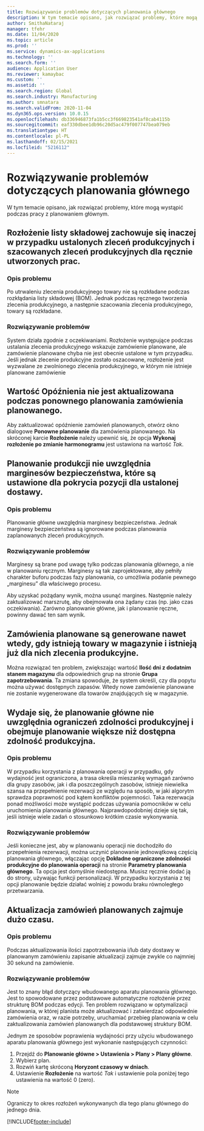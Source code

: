```yaml
---
title: Rozwiązywanie problemów dotyczących planowania głównego
description: W tym temacie opisano, jak rozwiązać problemy, które mogą wystąpić podczas pracy z planowaniem głównym.
author: SmithaNataraj
manager: tfehr
ms.date: 11/04/2020
ms.topic: article
ms.prod: ''
ms.service: dynamics-ax-applications
ms.technology: ''
ms.search.form: ''
audience: Application User
ms.reviewer: kamaybac
ms.custom: ''
ms.assetid: ''
ms.search.region: Global
ms.search.industry: Manufacturing
ms.author: smnatara
ms.search.validFrom: 2020-11-04
ms.dyn365.ops.version: 10.0.15
ms.openlocfilehash: db336946873fa1b5cc3f669823541af8cab4115b
ms.sourcegitcommit: eaf330dbee1db96c20d5ac479f007747bea079eb
ms.translationtype: HT
ms.contentlocale: pl-PL
ms.lasthandoff: 02/15/2021
ms.locfileid: "5216112"
---
```

# <a name="troubleshoot-master-planning"></a>Rozwiązywanie problemów dotyczących planowania głównego

W tym temacie opisano, jak rozwiązać problemy, które mogą wystąpić podczas pracy z planowaniem głównym.

## <a name="bill-of-materials-explosion-behaves-differently-for-firmed-production-orders-and-for-estimated-production-orders-for-manually-created-work"></a>Rozłożenie listy składowej zachowuje się inaczej w przypadku ustalonych zleceń produkcyjnych i szacowanych zleceń produkcyjnych dla ręcznie utworzonych prac.

### <a name="issue-description"></a>Opis problemu

Po utrwaleniu zlecenia produkcyjnego towary nie są rozkładane podczas rozkłądania listy składowej (BOM). Jednak podczas ręcznego tworzenia zlecenia produkcyjnego, a następnie szacowania zlecenia produkcyjnego, towary są rozkładane.

### <a name="issue-resolution"></a>Rozwiązywanie problemów

System działa zgodnie z oczekiwaniami. Rozłożenie występujące podczas ustalania zlecenia produkcyjnego wskazuje zamówienie planowane, ale zamówienie planowane chyba nie jest obecnie ustalone w tym przypadku. Jeśli jednak zlecenie produkcyjne zostało oszacowane, rozłożenie jest wyzwalane ze zwolnionego zlecenia produkcyjnego, w którym nie istnieje planowane zamówienie

## <a name="the-delay-value-isnt-updated-when-i-reschedule-a-planned-order"></a>Wartość Opóźnienia nie jest aktualizowana podczas ponownego planowania zamówienia planowanego.

Aby zaktualizować opóźnienie zamówień planowanych, otwórz okno dialogowe **Ponowne planowanie** dla zamówienia planowanego. Na skróconej karcie **Rozłożenie** należy upewnić się, że opcja **Wykonaj rozłożenie po zmianie harmonogramu** jest ustawiona na wartość *Tak*.

## <a name="production-scheduling-doesnt-consider-the-safety-margins-that-are-set-on-the-item-coverage-for-pegged-supply"></a>Planowanie produkcji nie uwzględnia marginesów bezpieczeństwa, które są ustawione dla pokrycia pozycji dla ustalonej dostawy.

### <a name="issue-description"></a>Opis problemu

Planowanie główne uwzględnia marginesy bezpieczeństwa. Jednak marginesy bezpieczeństwa są ignorowane podczas planowania zaplanowanych zleceń produkcyjnych.

### <a name="issue-resolution"></a>Rozwiązywanie problemów

Marginesy są brane pod uwagę tylko podczas planowania głównego, a nie w planowaniu ręcznym. Marginesy są tak zaprojektowane, aby pełniły charakter buforu podczas fazy planowania, co umożliwia podanie pewnego „marginesu” dla właściwego procesu.

Aby uzyskać pożądany wynik, można usunąć margines. Następnie należy zaktualizować marszrutę, aby obejmowała ona żądany czas (np. jako czas oczekiwania). Zarówno planowanie główne, jak i planowanie ręczne, powinny dawać ten sam wynik.

## <a name="planned-orders-are-generated-even-though-we-have-items-in-stock-and-production-orders-already-exist-for-them"></a>Zamówienia planowane są generowane nawet wtedy, gdy istnieją towary w magazynie i istnieją już dla nich zlecenia produkcyjne.

Można rozwiązać ten problem, zwiększając wartość **Ilość dni z dodatnim stanem magazynu** dla odpowiednich grup na stronie **Grupa zapotrzebowania**. Ta zmiana spowoduje, że system określi, czy dla popytu można używać dostępnych zapasów. Wtedy nowe zamówienie planowane nie zostanie wygenerowane dla towarów znajdujących się w magazynie.

## <a name="master-planning-doesnt-seem-to-respect-capacity-limitations-and-is-scheduling-more-than-the-available-capacity"></a>Wydaje się, że planowanie główne nie uwzględnia ograniczeń zdolności produkcyjnej i obejmuje planowanie większe niż dostępna zdolność produkcyjna.

### <a name="issue-description"></a>Opis problemu

W przypadku korzystania z planowania operacji w przypadku, gdy wydajność jest ograniczona, a trasa określa mieszankę wymagań zarówno dla grupy zasobów, jak i dla poszczególnych zasobów, istnieje niewielka szansa na przepełnienie rezerwacji ze względu na sposób, w jaki algorytm sprawdza poprawność pod kątem konfliktów pojemności. Taka rezerwacja ponad możliwości może wystąpić podczas używania pomocników w celu uruchomienia planowania głównego. Najprawdopodobniej dzieje się tak, jeśli istnieje wiele zadań o stosunkowo krótkim czasie wykonywania.

### <a name="issue-resolution"></a>Rozwiązywanie problemów

Jeśli konieczne jest, aby w planowaniu operacji nie dochodziło do przepełnienia rezerwacji, można uczynić planowanie jednowątkową częścią planowania głównego, włączając opcję **Dokładne ograniczone zdolności produkcyjne do planowania operacji** na stronie **Parametry planowania głównego**. Ta opcja jest domyślnie niedostępna. Musisz ręcznie dodać ją do strony, używając funkcji personalizacji. W przypadku korzystania z tej opcji planowanie będzie działać wolniej z powodu braku równoległego przetwarzania.

## <a name="planned-orders-take-a-long-time-to-update"></a>Aktualizacja zamówień planowanych zajmuje dużo czasu.

### <a name="issue-description"></a>Opis problemu

Podczas aktualizowania ilości zapotrzebowania i/lub daty dostawy w planowanym zamówieniu zapisanie aktualizacji zajmuje zwykle co najmniej 30 sekund na zamówienie.

### <a name="issue-resolution"></a>Rozwiązywanie problemów

Jest to znany błąd dotyczący wbudowanego aparatu planowania głównego. Jest to spowodowane przez podstawowe automatyczne rozłożenie przez strukturę BOM podczas edycji. Ten problem rozwiązano w optymalizacji planowania, w której planista może aktualizować i zatwierdzać odpowiednie zamówienia oraz, w razie potrzeby, uruchamiać przebieg planowania w celu zaktualizowania zamówień planowanych dla podstawowej struktury BOM.

Jednym ze sposobów poprawienia wydajności przy użyciu wbudowanego aparatu planowania głównego jest wykonanie następujących czynności:

1. Przejdź do **Planowanie główne \> Ustawienia \> Plany \> Plany główne**.
1. Wybierz plan.
1. Rozwiń kartę skróconą **Horyzont czasowy w dniach**.
1. Ustawienie **Rozłożenie** na wartość *Tak* i ustawienie pola poniżej tego ustawienia na wartość 0 (zero).

> [!NOTE]
> Ograniczy to okres rozłożeń wykonywanych dla tego planu głównego do jednego dnia.


[!INCLUDE[footer-include](../../includes/footer-banner.md)]